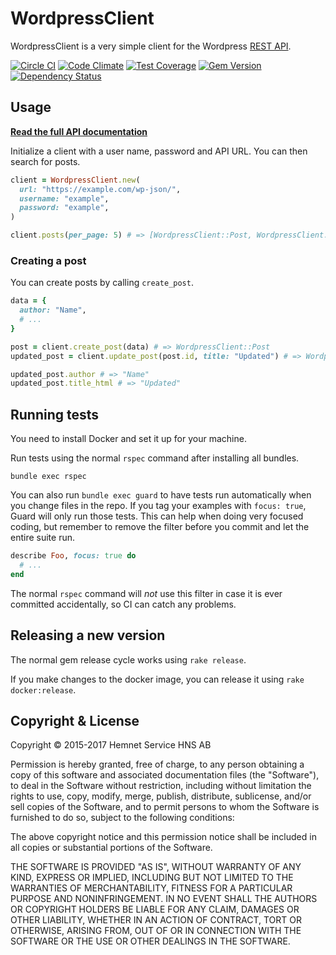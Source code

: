 # WordpressClient

WordpressClient is a very simple client for the Wordpress [REST API][api].

[![Circle CI](https://circleci.com/gh/hemnet/wordpress_client.svg?style=svg)](https://circleci.com/gh/hemnet/wordpress_client) [![Code Climate](https://codeclimate.com/repos/5645938269568041da00cded/badges/5e870b57428f23c1f2ff/gpa.svg)](https://codeclimate.com/repos/5645938269568041da00cded/feed) [![Test Coverage](https://codeclimate.com/repos/5645938269568041da00cded/badges/5e870b57428f23c1f2ff/coverage.svg)](https://codeclimate.com/repos/5645938269568041da00cded/coverage) [![Gem Version](https://badge.fury.io/rb/wordpress_client.svg)](https://badge.fury.io/rb/wordpress_client)[![Dependency Status](https://gemnasium.com/hemnet/wordpress_client.svg)](https://gemnasium.com/hemnet/wordpress_client)

## Usage

**[Read the full API documentation][docs]**

Initialize a client with a user name, password and API URL. You can then search
for posts.

```ruby
client = WordpressClient.new(
  url: "https://example.com/wp-json/",
  username: "example",
  password: "example",
)

client.posts(per_page: 5) # => [WordpressClient::Post, WordpressClient::Post]
```

### Creating a post

You can create posts by calling `create_post`.

```ruby
data = {
  author: "Name",
  # ...
}

post = client.create_post(data) # => WordpressClient::Post
updated_post = client.update_post(post.id, title: "Updated") # => WordpressClient::Post

updated_post.author # => "Name"
updated_post.title_html # => "Updated"
```

## Running tests

You need to install Docker and set it up for your machine.

Run tests using the normal `rspec` command after installing all bundles.

```
bundle exec rspec
```

You can also run `bundle exec guard` to have tests run automatically when you
change files in the repo. If you tag your examples with `focus: true`, Guard
will only run those tests. This can help when doing very focused coding, but
remember to remove the filter before you commit and let the entire suite run.

```ruby
describe Foo, focus: true do
  # ...
end
```

The normal `rspec` command will *not* use this filter in case it is ever
committed accidentally, so CI can catch any problems.

## Releasing a new version

The normal gem release cycle works using `rake release`.

If you make changes to the docker image, you can release it using `rake
docker:release`.

## Copyright & License

Copyright © 2015-2017 Hemnet Service HNS AB

Permission is hereby granted, free of charge, to any person obtaining a copy of
this software and associated documentation files (the "Software"), to deal in
the Software without restriction, including without limitation the rights to
use, copy, modify, merge, publish, distribute, sublicense, and/or sell copies
of the Software, and to permit persons to whom the Software is furnished to do
so, subject to the following conditions:

The above copyright notice and this permission notice shall be included in all
copies or substantial portions of the Software.

THE SOFTWARE IS PROVIDED "AS IS", WITHOUT WARRANTY OF ANY KIND, EXPRESS OR
IMPLIED, INCLUDING BUT NOT LIMITED TO THE WARRANTIES OF MERCHANTABILITY,
FITNESS FOR A PARTICULAR PURPOSE AND NONINFRINGEMENT. IN NO EVENT SHALL THE
AUTHORS OR COPYRIGHT HOLDERS BE LIABLE FOR ANY CLAIM, DAMAGES OR OTHER
LIABILITY, WHETHER IN AN ACTION OF CONTRACT, TORT OR OTHERWISE, ARISING FROM,
OUT OF OR IN CONNECTION WITH THE SOFTWARE OR THE USE OR OTHER DEALINGS IN THE
SOFTWARE.

[api]: https://developer.wordpress.org/rest-api/
[docs]: http://www.rubydoc.info/gems/wordpress_client/
